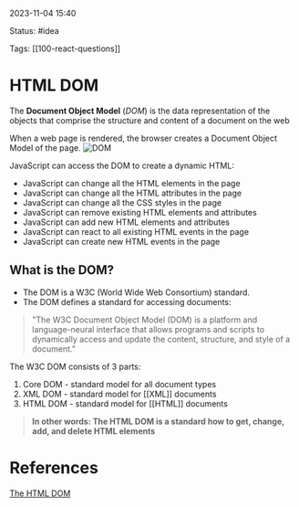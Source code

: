 2023-11-04 15:40

Status: #idea

Tags: [[100-react-questions]]

# HTML DOM

The **Document Object Model** (_DOM_) is the data representation of the objects that comprise the structure and content of a document on the web

When a web page is rendered, the browser creates a Document Object Model of the page.
![DOM](https://www.w3schools.com/js/pic_htmltree.gif)

JavaScript can access the DOM to create a dynamic HTML:
- JavaScript can change all the HTML elements in the page
- JavaScript can change all the HTML attributes in the page
- JavaScript can change all the CSS styles in the page
- JavaScript can remove existing HTML elements and attributes
- JavaScript can add new HTML elements and attributes
- JavaScript can react to all existing HTML events in the page
- JavaScript can create new HTML events in the page


## What is the DOM?
- The DOM is a W3C (World Wide Web Consortium) standard.
- The DOM defines a standard for accessing documents:

>"The W3C Document Object Model (DOM)  is a platform and language-neural interface that allows programs and scripts to dynamically access and update the content, structure, and style of a document."

The W3C DOM consists of 3 parts:
1. Core DOM - standard model for all document types
2. XML DOM - standard model for [[XML]] documents
3. HTML DOM - standard model for [[HTML]] documents

>**In other words: The HTML DOM is a standard how to get, change, add, and delete HTML elements**



# References
[The HTML DOM](https://www.w3schools.com/js/js_htmldom.asp)